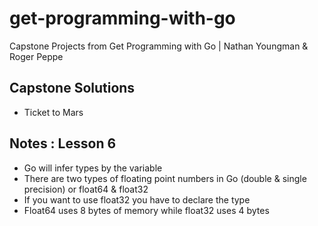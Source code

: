 # get-programming-with-go 
Capstone Projects from Get Programming with Go | Nathan Youngman &amp; Roger Peppe

## Capstone Solutions
* Ticket to Mars

## Notes : Lesson 6
* Go will infer types by the variable
* There are two types of floating point numbers in Go (double & single precision) or float64 & float32
* If you want to use float32 you have to declare the type
* Float64 uses 8 bytes of memory while float32 uses 4 bytes
